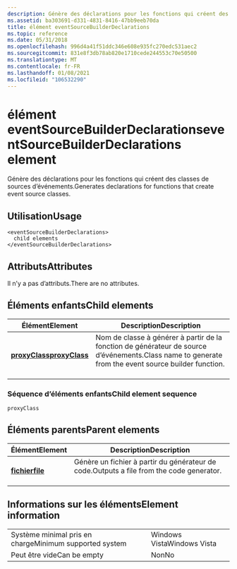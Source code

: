 ```yaml
---
description: Génère des déclarations pour les fonctions qui créent des classes de sources d’événements.
ms.assetid: ba303691-d331-4831-8416-47bb9eeb70da
title: élément eventSourceBuilderDeclarations
ms.topic: reference
ms.date: 05/31/2018
ms.openlocfilehash: 996d4a41f51ddc346e608e935fc270edc531aec2
ms.sourcegitcommit: 831e8f3db78ab820e1710cede244553c70e50500
ms.translationtype: MT
ms.contentlocale: fr-FR
ms.lasthandoff: 01/08/2021
ms.locfileid: "106532290"
---
```

# <a name="eventsourcebuilderdeclarations-element"></a><span data-ttu-id="12f66-103">élément eventSourceBuilderDeclarations</span><span class="sxs-lookup"><span data-stu-id="12f66-103">eventSourceBuilderDeclarations element</span></span>

<span data-ttu-id="12f66-104">Génère des déclarations pour les fonctions qui créent des classes de sources d’événements.</span><span class="sxs-lookup"><span data-stu-id="12f66-104">Generates declarations for functions that create event source classes.</span></span>

## <a name="usage"></a><span data-ttu-id="12f66-105">Utilisation</span><span class="sxs-lookup"><span data-stu-id="12f66-105">Usage</span></span>

``` syntax
<eventSourceBuilderDeclarations>
  child elements
</eventSourceBuilderDeclarations>
```

## <a name="attributes"></a><span data-ttu-id="12f66-106">Attributs</span><span class="sxs-lookup"><span data-stu-id="12f66-106">Attributes</span></span>

<span data-ttu-id="12f66-107">Il n’y a pas d’attributs.</span><span class="sxs-lookup"><span data-stu-id="12f66-107">There are no attributes.</span></span>

## <a name="child-elements"></a><span data-ttu-id="12f66-108">Éléments enfants</span><span class="sxs-lookup"><span data-stu-id="12f66-108">Child elements</span></span>



| <span data-ttu-id="12f66-109">Élément</span><span class="sxs-lookup"><span data-stu-id="12f66-109">Element</span></span>                                     | <span data-ttu-id="12f66-110">Description</span><span class="sxs-lookup"><span data-stu-id="12f66-110">Description</span></span>                                                                           |
|---------------------------------------------|---------------------------------------------------------------------------------------|
| [<span data-ttu-id="12f66-111">**proxyClass**</span><span class="sxs-lookup"><span data-stu-id="12f66-111">**proxyClass**</span></span>](proxyclass.md)<br/> | <span data-ttu-id="12f66-112">Nom de classe à générer à partir de la fonction de générateur de source d’événements.</span><span class="sxs-lookup"><span data-stu-id="12f66-112">Class name to generate from the event source builder function.</span></span><br/> <br/> |



### <a name="child-element-sequence"></a><span data-ttu-id="12f66-113">Séquence d’éléments enfants</span><span class="sxs-lookup"><span data-stu-id="12f66-113">Child element sequence</span></span>

``` syntax
proxyClass
```

## <a name="parent-elements"></a><span data-ttu-id="12f66-114">Éléments parents</span><span class="sxs-lookup"><span data-stu-id="12f66-114">Parent elements</span></span>



| <span data-ttu-id="12f66-115">Élément</span><span class="sxs-lookup"><span data-stu-id="12f66-115">Element</span></span>                         | <span data-ttu-id="12f66-116">Description</span><span class="sxs-lookup"><span data-stu-id="12f66-116">Description</span></span>                                                    |
|---------------------------------|----------------------------------------------------------------|
| [<span data-ttu-id="12f66-117">**fichier**</span><span class="sxs-lookup"><span data-stu-id="12f66-117">**file**</span></span>](file.md)<br/> | <span data-ttu-id="12f66-118">Génère un fichier à partir du générateur de code.</span><span class="sxs-lookup"><span data-stu-id="12f66-118">Outputs a file from the code generator.</span></span><br/> <br/> |



## <a name="element-information"></a><span data-ttu-id="12f66-119">Informations sur les éléments</span><span class="sxs-lookup"><span data-stu-id="12f66-119">Element information</span></span>



|                                     |               |
|-------------------------------------|---------------|
| <span data-ttu-id="12f66-120">Système minimal pris en charge</span><span class="sxs-lookup"><span data-stu-id="12f66-120">Minimum supported system</span></span><br/> | <span data-ttu-id="12f66-121">Windows Vista</span><span class="sxs-lookup"><span data-stu-id="12f66-121">Windows Vista</span></span> |
| <span data-ttu-id="12f66-122">Peut être vide</span><span class="sxs-lookup"><span data-stu-id="12f66-122">Can be empty</span></span>                        | <span data-ttu-id="12f66-123">Non</span><span class="sxs-lookup"><span data-stu-id="12f66-123">No</span></span>            |



 

 




